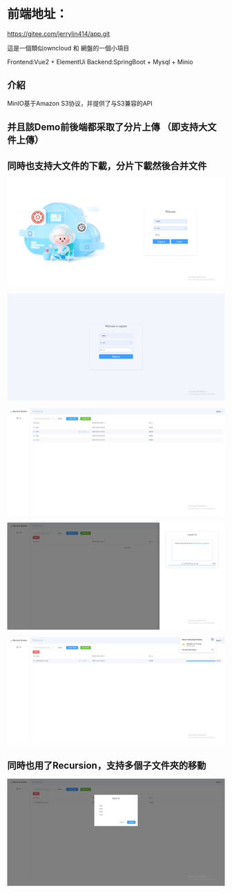 # 前端地址：
https://gitee.com/jerrylin414/app.git

這是一個類似owncloud 和 網盤的一個小項目

Frontend:Vue2 + ElementUi
Backend:SpringBoot + Mysql + Minio

## 介紹
MinIO基于Amazon S3协议，并提供了与S3兼容的API

## 并且該Demo前後端都采取了分片上傳 （即支持大文件上傳）
## 同時也支持大文件的下載，分片下載然後合并文件

![输入图片说明](a7269766eba2e4b694a5bbe57d7e815.png)

![输入图片说明](9a833541f27f6bef2b8727cbe1f886a.png)

![输入图片说明](e48c09163220153d7cb1fd03dae23cc.png)

![输入图片说明](a4ea52de247c53284e70d11d9571344.png)

![输入图片说明](7359b8898e1df1ac41dcae449f3c931.png)

## 同時也用了Recursion，支持多個子文件夾的移動
![输入图片说明](bd6f3f942a3a1bc51ce0205897d06b6.png)
